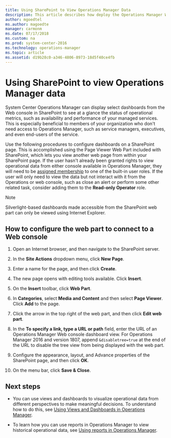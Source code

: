 ```yaml
---
title: Using SharePoint to View Operations Manager Data
description: This article describes how deploy the Operations Manager Web console SharePoint web part for viewing select dashboards in SharePoint from Operations Manager.  
author: mgoedtel
ms.author: magoedte
manager: carmonm
ms.date: 07/17/2018
ms.custom: na
ms.prod: system-center-2016
ms.technology: operations-manager
ms.topic: article
ms.assetid: d19b28c0-a346-4806-8973-18d5f40ce4fb
---
```


# Using SharePoint to view Operations Manager data

System Center Operations Manager can display select dashboards from the Web console in SharePoint to see at a glance the status of operational metrics, such as availability and performance of your managed services.  This is especially beneficial to members of your organization who don't need access to Operations Manager, such as service managers, executives, and even end-users of the service.  

Use the following procedures to configure dashboards on a SharePoint page.  This is accomplished using the Page Viewer Web Part included with SharePoint, which lets you view another web page from within your SharePoint page.  If the user hasn't already been granted rights to view operational data from either console available in Operations Manager, they will need to be [assigned membership](manage-security-overview.md#how-to-assign-members-to-built-in-user-roles) to one of the built-in user roles.  If the user will only need to view the data but not interact with it from the Operations or web console, such as close an alert or perform some other related task, consider adding them to the **Read-only Operator** role.

> [!NOTE]
> Silverlight-based dashboards made accessible from the SharePoint web part can only be viewed using Internet Explorer. 
> 
  
## How to configure the web part to connect to a Web console  

1.  Open an Internet browser, and then navigate to the SharePoint server.  
  
2.  In the **Site Actions** dropdown menu, click **New Page**.  
  
3.  Enter a name for the page, and then click **Create**.  
  
4.  The new page opens with editing tools available. Click **Insert**.  
  
5.  On the **Insert** toolbar, click **Web Part**.  
  
6.  In **Categories**, select **Media and Content** and then select **Page Viewer**.  Click **Add** to the page.    
  
7.  Click the arrow in the top right of the web part, and then click **Edit web part**.  
  
8. In the **To specify a link, type a URL or path** field, enter the URL of an Operations Manager Web console dashboard view.  For Operations Manager 2016 and version 1807, append `&disabletree=true` at the end of the URL to disable the tree view from being displayed with the web part.  

9. Configure the appearance, layout, and Advance properties of the SharePoint page, and then click **OK**.

10. On the menu bar, click **Save & Close**.  
  
## Next steps 

* You can use views and dashboards to visualize operational data from different perspectives to make meaningful decisions. To understand how to do this, see [Using Views and Dashboards in Operations Manager](manage-console-using-views-dashboards.md). 
  
* To learn how you can use reports in Operations Manager to view historical operational data, see [Using reports in Operations Manager](manage-reports-installed-during-setup.md). 